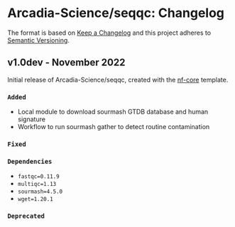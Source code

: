 # Arcadia-Science/seqqc: Changelog

The format is based on [Keep a Changelog](https://keepachangelog.com/en/1.0.0/)
and this project adheres to [Semantic Versioning](https://semver.org/spec/v2.0.0.html).

## v1.0dev - November 2022

Initial release of Arcadia-Science/seqqc, created with the [nf-core](https://nf-co.re/) template.

### `Added`

- Local module to download sourmash GTDB database and human signature
- Workflow to run sourmash gather to detect routine contamination

### `Fixed`

### `Dependencies`

- `fastqc=0.11.9`
- `multiqc=1.13`
- `sourmash=4.5.0`
- `wget=1.20.1`

### `Deprecated`
